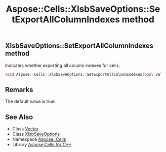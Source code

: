 ﻿---
title: Aspose::Cells::XlsbSaveOptions::SetExportAllColumnIndexes method
linktitle: SetExportAllColumnIndexes
second_title: Aspose.Cells for C++ API Reference
description: 'Aspose::Cells::XlsbSaveOptions::SetExportAllColumnIndexes method. Indicates whether exporting all column indexes for cells in C++.'
type: docs
weight: 900
url: /cpp/aspose.cells/xlsbsaveoptions/setexportallcolumnindexes/
---
## XlsbSaveOptions::SetExportAllColumnIndexes method


Indicates whether exporting all column indexes for cells.

```cpp
void Aspose::Cells::XlsbSaveOptions::SetExportAllColumnIndexes(bool value)
```

## Remarks


The default value is true. 
## See Also

* Class [Vector](../../vector/)
* Class [XlsbSaveOptions](../)
* Namespace [Aspose::Cells](../../)
* Library [Aspose.Cells for C++](../../../)
